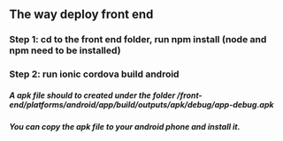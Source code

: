 ## The way deploy front end

### Step 1: cd to the front end folder, run npm install (node and npm need to be installed)

### Step 2: run ionic cordova build android
#####  A apk file should to created under the folder  /front-end/platforms/android/app/build/outputs/apk/debug/app-debug.apk
 ##### You can copy the apk file to your android phone and install it.
